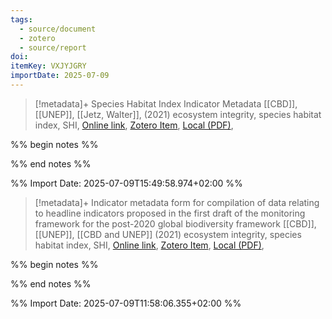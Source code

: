 ```yaml
---
tags:
  - source/document
  - zotero
  - source/report
doi: 
itemKey: VXJYJGRY
importDate: 2025-07-09
---
```

>[!metadata]+
> Species Habitat Index Indicator Metadata
> [[CBD]], [[UNEP]], [[Jetz, Walter]], 
>  (2021)
> ecosystem integrity, species habitat index, SHI, 
> [Online link](https://geobon.org/ebvs/indicators/species-habitat-index-shi/), [Zotero Item](zotero://select/library/items/VXJYJGRY), [Local (PDF)](file://C:/Users/aburg/Documents/references/zotero/storage/2P9LSUVV/_WCMCspecies_habitat_index15Feb2022.pdf), 

%% begin notes %%

%% end notes %%

%% Import Date: 2025-07-09T15:49:58.974+02:00 %%

>[!metadata]+
> Indicator metadata form for compilation of data relating to headline indicators proposed in the first draft of the monitoring framework for the post-2020 global biodiversity framework
> [[CBD]], [[UNEP]], 
> [[CBD and UNEP]] (2021)
> ecosystem integrity, species habitat index, SHI, 
> [Online link](https://cdn.mol.org/static/files/indicators/habitat/WCMC-species_habitat_index-15Feb2022.pdf), [Zotero Item](zotero://select/library/items/VXJYJGRY), [Local (PDF)](file://C:/Users/aburg/Documents/references/zotero/storage/2P9LSUVV/_WCMCspecies_habitat_index15Feb2022.pdf), 

%% begin notes %%

%% end notes %%

%% Import Date: 2025-07-09T11:58:06.355+02:00 %%
